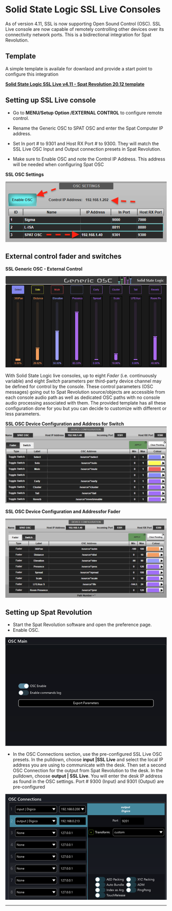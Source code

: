 # Solid State Logic SSL Live Consoles


As of version 4.11, SSL is now supporting Open Sound Control (OSC). SSL Live console are now capable of remotely controlling other devices over its connectivity network ports. This is a bidirectional integration for Spat Revolution. 

## Template 

A simple template is availale for downlaod and provide a start point to configure this integration 

**[Solid State Logic SSL Live v4.11 - Spat Revolution 20.12 template](https://public.3.basecamp.com/p/CSWr2SGggU6bbdZfTysp6LXj)**

## Setting up SSL Live console

* Go to **MENU/Setup Option /EXTERNAL CONTROL** to configure remote control.

* Rename the Generic OSC to SPAT OSC and enter the Spat Computer IP address.

* Set In port # to 9301 and Host RX Port # to 9300. They will match the SSL Live OSC Input and Output connection presets in Spat Revolution.

* Make sure to Enable OSC and note the Control IP Address. This address will be needed when configuring Spat OSC


**SSL OSC Settings**

![SSL Live Spat OSC Swiches](include/ssl_live_4.png)



## External control fader and switches


**SSL Generic OSC - External Control**

![SSL Live Spat OSC Swiches](include/ssl_live_3.png)

With Solid State Logic live consoles, up to eight *Fader* (i.e. continuously variable) and eight *Switch* parameters per third-party device channel may be defined for control by the console. These control parameters (OSC messages)  going out to Spat Revolution source/objects are accessible from each console audio path as well as dedicated OSC paths with no console audio processing associated with them. The provided template has all these configuration done for you but you can decide to customize with different or less parameters.

**SSL OSC Device Configuration and Address for Switch**
![SSL Live Spat OSC Swiches](include/ssl_live_1.png)

 
**SSL OSC Device Configuration and Addressfor Fader**

![SSL Live Spat OSC Faders](include/ssl_live_2.png) 

## Setting up Spat Revolution

* Start the Spat Revolution software and open the preference page.
* Enable OSC.

![Enable OSC](include/Digico_2.png) 


* In the OSC Connections section, use the pre-configured SSL Live OSC presets. In the pulldown, choose **input |SSL Live** and select the local IP address you are using to communicate with the desk. Then set a second OSC Connection for the output from Spat Revolution to the desk.  In the pulldown, choose **output | SSL Live**. You will  enter the desk IP address as found in the OSC settings. Port # 9300 (Input) and 9301 (Output) are pre-configured 

![OSC Connections DiGiCo Presets](include/Digico_3.png)
 


----
